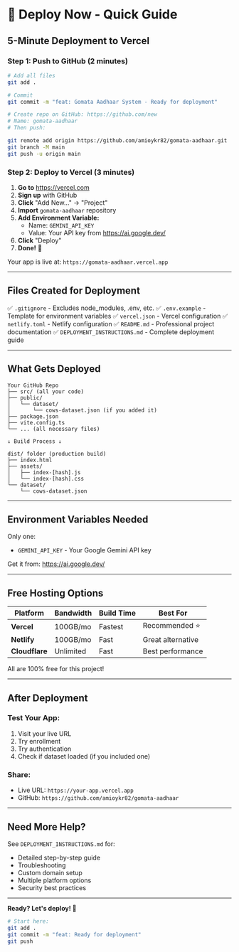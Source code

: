 # 🚀 Deploy Now - Quick Guide

## 5-Minute Deployment to Vercel

### Step 1: Push to GitHub (2 minutes)

```bash
# Add all files
git add .

# Commit
git commit -m "feat: Gomata Aadhaar System - Ready for deployment"

# Create repo on GitHub: https://github.com/new
# Name: gomata-aadhaar
# Then push:

git remote add origin https://github.com/amioykr82/gomata-aadhaar.git
git branch -M main
git push -u origin main
```

### Step 2: Deploy to Vercel (3 minutes)

1. **Go to** https://vercel.com
2. **Sign up** with GitHub
3. **Click** "Add New..." → "Project"
4. **Import** `gomata-aadhaar` repository
5. **Add Environment Variable:**
   - Name: `GEMINI_API_KEY`
   - Value: Your API key from https://ai.google.dev/
6. **Click** "Deploy"
7. **Done!** 🎉

Your app is live at: `https://gomata-aadhaar.vercel.app`

---

## Files Created for Deployment

✅ `.gitignore` - Excludes node_modules, .env, etc.
✅ `.env.example` - Template for environment variables
✅ `vercel.json` - Vercel configuration
✅ `netlify.toml` - Netlify configuration
✅ `README.md` - Professional project documentation
✅ `DEPLOYMENT_INSTRUCTIONS.md` - Complete deployment guide

---

## What Gets Deployed

```
Your GitHub Repo
├── src/ (all your code)
├── public/
│   └── dataset/
│       └── cows-dataset.json (if you added it)
├── package.json
├── vite.config.ts
└── ... (all necessary files)

↓ Build Process ↓

dist/ folder (production build)
├── index.html
├── assets/
│   ├── index-[hash].js
│   └── index-[hash].css
└── dataset/
    └── cows-dataset.json
```

---

## Environment Variables Needed

Only one:
- `GEMINI_API_KEY` - Your Google Gemini API key

Get it from: https://ai.google.dev/

---

## Free Hosting Options

| Platform | Bandwidth | Build Time | Best For |
|----------|-----------|------------|----------|
| **Vercel** | 100GB/mo | Fastest | Recommended ⭐ |
| **Netlify** | 100GB/mo | Fast | Great alternative |
| **Cloudflare** | Unlimited | Fast | Best performance |

All are 100% free for this project!

---

## After Deployment

### Test Your App:
1. Visit your live URL
2. Try enrollment
3. Try authentication
4. Check if dataset loaded (if you included one)

### Share:
- Live URL: `https://your-app.vercel.app`
- GitHub: `https://github.com/amioykr82/gomata-aadhaar`

---

## Need More Help?

See `DEPLOYMENT_INSTRUCTIONS.md` for:
- Detailed step-by-step guide
- Troubleshooting
- Custom domain setup
- Multiple platform options
- Security best practices

---

**Ready? Let's deploy! 🚀**

```bash
# Start here:
git add .
git commit -m "feat: Ready for deployment"
git push
```
